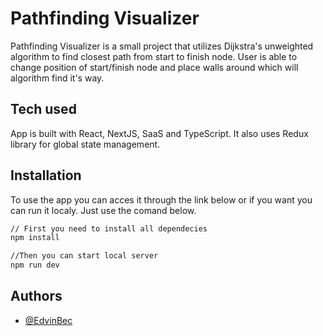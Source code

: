 # Pathfinding Visualizer

Pathfinding Visualizer is a small project that utilizes Dijkstra's unweighted algorithm to find
closest path from start to finish node. User is able to change position of start/finish node and
place walls around which will algorithm find it's way.

## Tech used

App is built with React, NextJS, SaaS and TypeScript. It also uses Redux library for global
state management.

## Installation

To use the app you can acces it through the link below or if you want you can run it localy. Just use the comand below.

```bash
// First you need to install all dependecies
npm install

//Then you can start local server
npm run dev
```

## Authors

- [@EdvinBec](https://www.github.com/EdvinBec)
